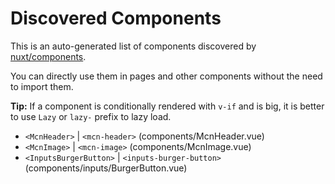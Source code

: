 # Discovered Components

This is an auto-generated list of components discovered by [nuxt/components](https://github.com/nuxt/components).

You can directly use them in pages and other components without the need to import them.

**Tip:** If a component is conditionally rendered with `v-if` and is big, it is better to use `Lazy` or `lazy-` prefix to lazy load.

- `<McnHeader>` | `<mcn-header>` (components/McnHeader.vue)
- `<McnImage>` | `<mcn-image>` (components/McnImage.vue)
- `<InputsBurgerButton>` | `<inputs-burger-button>` (components/inputs/BurgerButton.vue)
